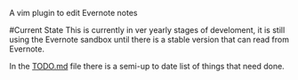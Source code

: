 A vim plugin to edit Evernote notes

#Current State
This is currently in ver yearly stages of develoment, it is still using the Evernote sandbox until there is a stable version that can read from Evernote.

In the [TODO.md](evernote.vim/blob/master/TODO.md) file there is a semi-up to date list of things that need done.
